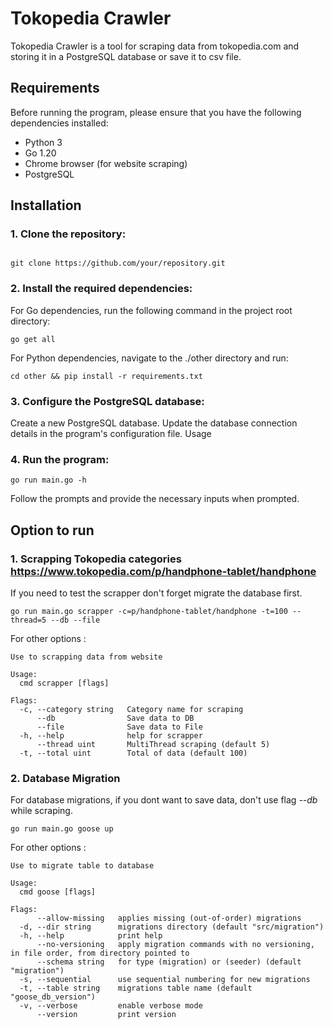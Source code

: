 # Tokopedia Crawler

Tokopedia Crawler is a tool for scraping data from tokopedia.com and storing it in a PostgreSQL database or save it to csv file.

## Requirements

Before running the program, please ensure that you have the following dependencies installed:

- Python 3
- Go 1.20
- Chrome browser (for website scraping)
- PostgreSQL

## Installation

### 1. Clone the repository:

```shell

git clone https://github.com/your/repository.git

```
### 2. Install the required dependencies:

For Go dependencies, run the following command in the project root directory:

```shell
go get all
```

For Python dependencies, navigate to the ./other directory and run:

```shell
cd other && pip install -r requirements.txt
```

### 3. Configure the PostgreSQL database:

Create a new PostgreSQL database.
Update the database connection details in the program's configuration file.
Usage

### 4. Run the program:

```
go run main.go -h
```

Follow the prompts and provide the necessary inputs when prompted.

## Option to run

### 1. Scrapping Tokopedia categories https://www.tokopedia.com/p/handphone-tablet/handphone

If you need to test the scrapper don't forget migrate the database first.
```shell
go run main.go scrapper -c=p/handphone-tablet/handphone -t=100 --thread=5 --db --file
```

For other options :
```shell
Use to scrapping data from website

Usage:
  cmd scrapper [flags]

Flags:
  -c, --category string   Category name for scraping
      --db                Save data to DB
      --file              Save data to File
  -h, --help              help for scrapper
      --thread uint       MultiThread scraping (default 5)
  -t, --total uint        Total of data (default 100)
```

### 2. Database Migration
For database migrations, if you dont want to save data, don't use flag *--db* while scraping.

```shell
go run main.go goose up
```
For other options :

```shell
Use to migrate table to database

Usage:
  cmd goose [flags]

Flags:
      --allow-missing   applies missing (out-of-order) migrations
  -d, --dir string      migrations directory (default "src/migration")
  -h, --help            print help
      --no-versioning   apply migration commands with no versioning, in file order, from directory pointed to
      --schema string   for type (migration) or (seeder) (default "migration")
  -s, --sequential      use sequential numbering for new migrations
  -t, --table string    migrations table name (default "goose_db_version")
  -v, --verbose         enable verbose mode
      --version         print version
```